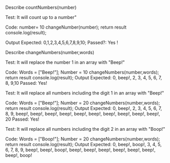 Describe countNumbers(number)

Test: It will count up to a number"

Code: 
number= 10
changeNumber(number);
return result
console.log(result);

Output Expected: 0,1,2,3,4,5,6,7,8,9,10;
Passed?: Yes !


Describe changeNumbers(number,words)

Test: It will replace the number 1 in an array with "Beep!"

Code:
Words = ["Beep!"];
Number = 10
changeNumbers(number,words);
return result
console.log(result);
Output Expected: 0, beep!, 2, 3, 4, 5, 6, 7, 8, 9,10
Passed: Yes!

Test: It will replace all numbers including the digit 1 in an array with "Beep!"

Code:
Words = ["Beep!"];
Number = 20
changeNumbers(number,words);
return result
console.log(result);
Output Expected: 0, beep!, 2, 3, 4, 5, 6, 7, 8, 9, beep!, beep!, beep!, beep!, beep!, beep!, beep!, beep!, beep!, beep!, 20
Passed: Yes!

Test: It will replace all numbers including the digit 2 in an array with "Boop!"

Code:
Words = ["Boop!"];
Number = 20
changeNumbers(number,words);
return result
console.log(result);
Output Expected: 0, beep!, boop!, 3, 4, 5, 6, 7, 8, 9, beep!, beep!, boop!, beep!, beep!, beep!, beep!, beep!, beep!, beep!, boop!
